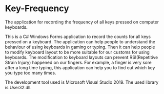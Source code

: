 # Key-Frequency
The application for recording the frequency of all keys pressed on computer keyboards.

This is a C# Windows Forms application to record the counts for all keys pressed on a keyboard. 
The application can help people to understand the behaviour of using keyboards in gaming or typing.
Then it can help people to modify keyboard layout to be more suitable for our customs for using keyboards.
The modification to keyboard layouts can prevent RSI(Repetitive Strain Injury) happened on our fingers.
For example, a finger is very sore after a long time typing,
this application can help you to find out which key you type too many times.

The development tool used is Microsoft Visual Studio 2019.
The used library is User32.dll.
